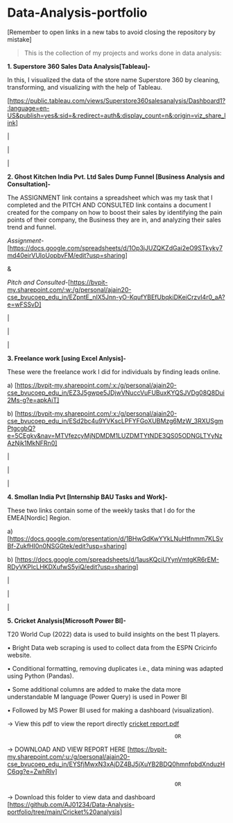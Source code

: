# Data-Analysis-portfolio
[Remember to open links in a new tabs to avoid closing the repository by mistake]

>This is the collection of my projects and works done in data analysis:

**1. Superstore 360 Sales Data Analysis[Tableau]-**

In this, I visualized the data of the store name Superstore 360 by cleaning, transforming, and visualizing with the help of Tableau.

[https://public.tableau.com/views/Superstore360salesanalysis/Dashboard1?:language=en-US&publish=yes&:sid=&:redirect=auth&:display_count=n&:origin=viz_share_link]

|

|

|


**2. Ghost Kitchen India Pvt. Ltd Sales Dump Funnel [Business Analysis and Consultation]-**

The ASSIGNMENT link contains a spreadsheet which was my task that I completed and the PITCH AND CONSULTED link contains a document I created for the company on how to boost their sales by identifying the pain points of their company, the Business they are in, and analyzing their sales trend and funnel.

*Assignment*-[https://docs.google.com/spreadsheets/d/1Op3jJUZQKZdGai2eO9STkyky7md40eirVUIoUopbvFM/edit?usp=sharing]

&

*Pitch and Consulted*-[https://bvpit-my.sharepoint.com/:w:/g/personal/ajain20-cse_bvucoep_edu_in/EZpntE_nIX5Jnn-yO-KqufYBEfUbqkiDKeiCrzvI4r0_aA?e=wFSSvD]

|

|

|

**3. Freelance work [using Excel Anlysis]-**

These were the freelance work I did for individuals by finding leads online.

a) [https://bvpit-my.sharepoint.com/:x:/g/personal/ajain20-cse_bvucoep_edu_in/EZ3J5gwpe5JDjwVNuccVuFUBuxKYQSJVDg08Q8Dui2Ms-g?e=apkAiT]

b) [https://bvpit-my.sharepoint.com/:x:/g/personal/ajain20-cse_bvucoep_edu_in/ESd2bc4u9YVKscLPFYFGoXUBMzg6MzW_3RXUSgmPtgcgbQ?e=5CEgkv&nav=MTVfezcyMjNDMDM1LUZDMTYtNDE3QS05ODNGLTYyNzAzNjk1MkNFRn0]

|

|

|

**4. Smollan India Pvt [Internship BAU Tasks and Work]-** 

These two links contain some of the weekly tasks that I do for the EMEA[Nordic] Region.

a) [https://docs.google.com/presentation/d/1BHwGdKwYYkLNuHtfnmm7KLSvBf-ZukfHI0n0NSGGtek/edit?usp=sharing]

b) [https://docs.google.com/spreadsheets/d/1ausKQciUYynVmtgKR6rEM-RDyVKPIcLHKDXufwS5yiQ/edit?usp=sharing]

|

|

|

**5. Cricket Analysis[Microsoft Power BI]-**

T20 World Cup (2022) data is used to build insights on the best 11 players.

• Bright Data web scraping is used to collect data from the ESPN Cricinfo website.

• Conditional formatting, removing duplicates i.e., data mining was adapted using Python (Pandas).

• Some additional columns are added to make the data more understandable M language (Power Query) is used in
Power BI

• Followed by MS Power BI used for making a dashboard (visualization).


-> View this pdf to view the report directly [cricket report.pdf](https://github.com/user-attachments/files/16698319/cricket.report.pdf)

                                                          OR
                 
-> DOWNLOAD AND VIEW REPORT HERE [https://bvpit-my.sharepoint.com/:u:/g/personal/ajain20-cse_bvucoep_edu_in/EYSfjMwxN3xAjDZ4BJ5jXuYB2BDQ0hmnfpbdXnduzHC6qg?e=ZwhRIv]

                                                          OR

-> Download this folder to view data and dashboard [https://github.com/AJ01234/Data-Analysis-portfolio/tree/main/Cricket%20analysis]

